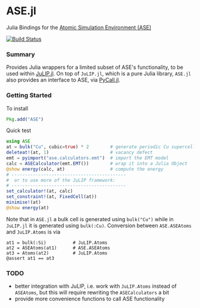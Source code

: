 
# ASE.jl

Julia Bindings for the [Atomic Simulation Environment (ASE)](https://wiki.fysik.dtu.dk/ase/)

[![Build Status](https://travis-ci.org/JuliaMolSim/ASE.jl.svg?branch=master)](https://travis-ci.org/JuliaMolSim/ASE.jl)

### Summary

Provides Julia wrappers for a limited subset of ASE's functionality, to be used within
[JuLIP.jl](https://github.com/libAtoms/JuLIP.jl). On top of `JuLIP.jl`, which is
a pure Julia library, `ASE.jl` also provides an interface to ASE, via [PyCall.jl](https://github.com/JuliaPy/PyCall.jl).

### Getting Started

To install
```julia
Pkg.add("ASE")
```

Quick test
```Julia
using ASE
at = bulk("Cu", cubic=true) * 2        # generate periodic Cu supercell
deleteat!(at, 1)                       # vacancy defect
emt = pyimport("ase.calculators.emt")  # import the EMT model
calc = ASECalculator(emt.EMT())        # wrap it into a Julia Object
@show energy(calc, at)                 # compute the energy
# -------------------------------------------
#  or to use more of the JuLIP framework:
# -------------------------------------------
set_calculator!(at, calc)
set_constraint!(at, FixedCell(at))
minimise!(at)
@show energy(at)
```


Note that in `ASE.jl` a bulk cell is generated using `bulk("Cu")` while
in `JuLIP.jl` it is generated using `bulk(:Cu)`. Conversion between
`ASE.ASEAtoms` and `JuLIP.Atoms` is via
```
at1 = bulk(:Si)          # JuLIP.Atoms
at2 = ASEAtoms(at1)      # ASE.ASEAtoms
at3 = Atoms(at2)         # JuLIP.Atoms
@assert at1 == at3
```

### TODO

* better integration with JuLIP, i.e. work with `JuLIP.Atoms` instead of
`ASEAtoms`, but this will require rewriting the `ASECalculators` a bit
* provide more convenience functions to call ASE functionality
